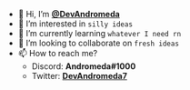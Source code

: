 - 👋 Hi, I’m **[@DevAndromeda](https://github.com/DevAndromeda)**
- 👀 I’m interested in `silly ideas`
- 🌱 I’m currently learning `whatever I need rn`
- 💞️ I’m looking to collaborate on `fresh ideas`
- 📫 How to reach me?
  * Discord: **Andromeda#1000**
  * Twitter: **[DevAndromeda7](https://twitter.com/DevAndromeda7)**

